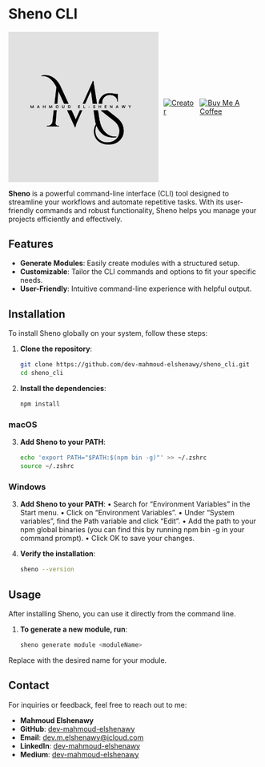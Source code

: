 # Sheno CLI

<div style="display: flex; align-items: center;">
    <img src="./assets/logo.png" alt="Sheno CLI" width="300" style="margin-right: 10px;"/> 
    <a href="https://www.linkedin.com/in/dev-mahmoud-elshenawy/">
        <img src="https://img.shields.io/badge/Creator-Mahmoud%20El%20Shenawy-blue" alt="Creator">
    </a>
    <a href="https://www.buymeacoffee.com/m.elshenawy" target="_blank">
        <img src="https://cdn.buymeacoffee.com/buttons/default-orange.png" alt="Buy Me A Coffee" height="30" width="174" style="margin-left: 10px;">
    </a>
</div>

**Sheno** is a powerful command-line interface (CLI) tool designed to streamline your workflows and automate repetitive tasks. With its user-friendly commands and robust functionality, Sheno helps you manage your projects efficiently and effectively.

## Features

- **Generate Modules**: Easily create modules with a structured setup.
- **Customizable**: Tailor the CLI commands and options to fit your specific needs.
- **User-Friendly**: Intuitive command-line experience with helpful output.

## Installation

To install Sheno globally on your system, follow these steps:

1. **Clone the repository**:
   ```bash
   git clone https://github.com/dev-mahmoud-elshenawy/sheno_cli.git
   cd sheno_cli
   ```

2. **Install the dependencies**:
   ```bash
   npm install
   ```   

### macOS

3. **Add Sheno to your PATH**:
   ```bash
   echo 'export PATH="$PATH:$(npm bin -g)"' >> ~/.zshrc
   source ~/.zshrc
   ```   

### Windows

3. **Add Sheno to your PATH**:
	•	Search for “Environment Variables” in the Start menu.
	•	Click on “Environment Variables”.
	•	Under “System variables”, find the Path variable and click “Edit”.
	•	Add the path to your npm global binaries (you can find this by running npm bin -g in your command prompt).
	•	Click OK to save your changes.

4. **Verify the installation**:
   ```bash
   sheno --version
   ```      


## Usage

After installing Sheno, you can use it directly from the command line.

1. **To generate a new module, run**:
   ```bash
   sheno generate module <moduleName>
   ```    

Replace <moduleName> with the desired name for your module.


## Contact

For inquiries or feedback, feel free to reach out to me:

- **Mahmoud Elshenawy**
- **GitHub**: [dev-mahmoud-elshenawy](https://github.com/dev-mahmoud-elshenawy)
- **Email**: [dev.m.elshenawy@icloud.com](mailto:dev.m.elshenawy@icloud.com)
- **LinkedIn**: [dev-mahmoud-elshenawy](https://www.linkedin.com/in/dev-mahmoud-elshenawy)
- **Medium**: [dev-mahmoud-elshenawy](https://medium.com/@dev-mahmoud-elshenawy)
